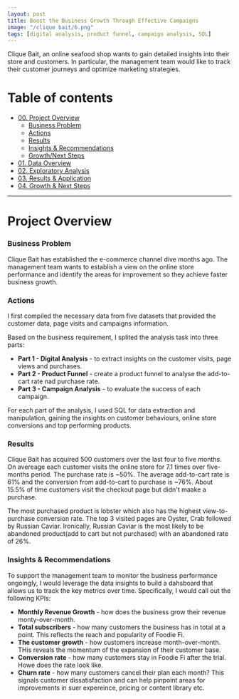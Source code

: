 ```yaml
---
layout: post
title: Boost the Business Growth Through Effective Campaigns
image: "/clique bait/6.png"
tags: [digital analysis, product funnel, campaign analysis, SQL]
---
```


Clique Bait, an online seafood shop wants to gain detailed insights into their store and customers. In particular, the management team would like to track their customer journeys and optimize marketing strategies.

# Table of contents

- [00. Project Overview](#overview-main)
    - [Business Problem](#overview-business-problem)
    - [Actions](#overview-actions)
    - [Results](#overview-results)
    - [Insights & Recommendations](#overview-insights-recommendations)
    - [Growth/Next Steps](#overview-growth)
- [01. Data Overview](#data-overview)
- [02. Exploratory Analysis](#exploratory-analysis)
- [03. Results & Application](#results-application)
- [04. Growth & Next Steps](#growth-next-steps)

___

# Project Overview  <a name="overview-main"></a>

### Business Problem <a name="overview-business-problem"></a>
Clique Bait has established the e-commerce channel dive months ago. The management team wants to establish a view on the online store performance and identify the areas for improvement so they achieve faster business growth. 

### Actions <a name="overview-actions"></a>
I first compiled the necessary data from five datasets that provided the customer data, page visits and campaigns information.

Based on the business requirement, I splited the analysis task into three parts:

 - **Part 1 - Digital Analysis**  - to extract insights on the customer visits, page views and purchases.
 - **Part 2 - Product Funnel** - create a product funnel to analyse the add-to-cart rate nad purchase rate.
 - **Part 3 - Campaign Analysis** - to evaluate the success of each campaign.
   
For each part of the analysis, I used SQL for data extraction and manipulation, gaining the insights on customer behaviours, online store conversions and top performing products.  

### Results <a name="overview-results"></a>
Clique Bait has acquired 500 customers over the last four to five months. On avereage each customer visits the online store for 7.1 times over five-months period. The purchase rate is ~50%. The average add-to-cart rate is 61% and the conversion from add-to-cart to purchase is ~76%. About 15.5% of time customers visit the checkout page but didn't maake a purchase.

The most purchased product is lobster which also has the highest view-to-purchase conversion rate. The top 3 visited pages are Oyster, Crab followed by Russian Caviar. Ironically,  Russian Caviar is the most likely to be abandoned product(add to cart but not purchased) with an abandoned rate of 26%. 

### Insights & Recommendations <a name="overview-insights-recommendations"></a>
To support the management team to monitor the business performance ongoingly, I would leverage the data insights to build a dahsboard that allows us to track the key metrics over time. Specifically, I would call out the following KPIs:
* **Monthly Revenue Growth** - how does the business grow their revenue monty-over-month.
* **Total subscribers** - how many customers the business has in total at a point. This reflects the reach and popularity of Foodie Fi.
* **The customer growth** - how customers increase month-over-month. THis reveals the momentum of the expansion of their customer base.
* **Conversion rate** - how many customers stay in Foodie Fi after the trial. Howe does the rate look like.
* **Churn rate** - how many customers cancel their plan each month?  This signals customer dissatisfaction and can help pinpoint areas for improvements in suer expereince, pricing or content library etc.
